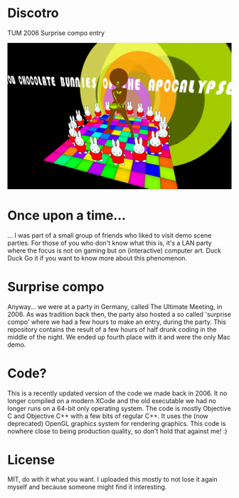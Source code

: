 # Discotro
TUM 2006 Surprise compo entry

![Screenshot of the best Into ever](https://github.com/emiellensink/discotro/blob/master/Images/Screenshot.png)


# Once upon a time...
... I was part of a small group of friends who liked to visit demo scene parties. For those of you who don't know what this is, it's a LAN party where the focus is not on gaming but on (interactive) computer art. Duck Duck Go it if you want to know more about this phenomenon. 

# Surprise compo
Anyway... we were at a party in Germany, called The Ultimate Meeting, in 2006. As was tradition back then, the party also hosted a so called 'surprise compo' where we had a few hours to make an entry, during the party. This repository contains the result of a few hours of half drunk coding in the middle of the night. We ended up fourth place with it and were the only Mac demo.

# Code?
This is a recently updated version of the code we made back in 2006. It no longer compiled on a modern XCode and the old executable we had no longer runs on a 64-bit only operating system. The code is mostly Objective C and Objective C++ with a few bits of regular C++. It uses the (now deprecated) OpenGL graphics system for rendering graphics. This code is nowhere close to being production quality, so don't hold that against me! :)

# License
MIT, do with it what you want. I uploaded this mostly to not lose it again myself and because someone might find it interesting.
